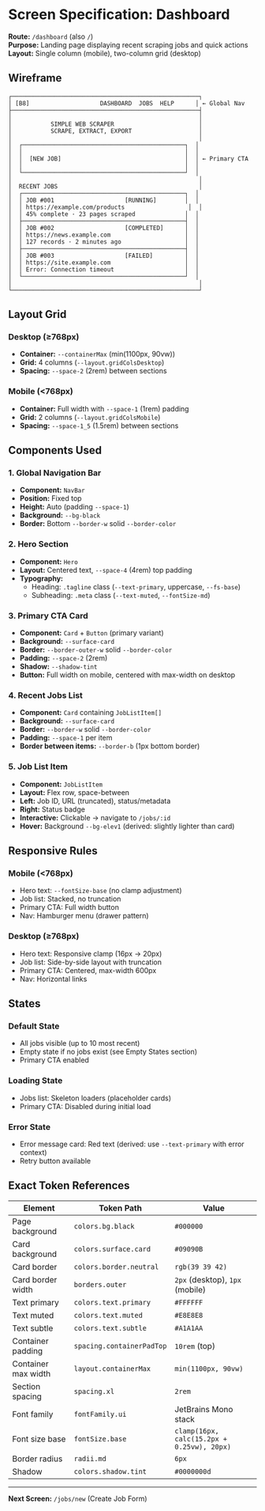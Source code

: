 # Screen Specification: Dashboard

**Route:** `/dashboard` (also `/`)  
**Purpose:** Landing page displaying recent scraping jobs and quick actions  
**Layout:** Single column (mobile), two-column grid (desktop)

## Wireframe

```
┌─────────────────────────────────────────────────────┐
│ [B8]                    DASHBOARD  JOBS  HELP      │ ← Global Nav
├─────────────────────────────────────────────────────┤
│                                                     │
│           SIMPLE WEB SCRAPER                        │
│           SCRAPE, EXTRACT, EXPORT                   │
│                                                     │
│  ┌──────────────────────────────────────────────┐  │
│  │                                              │  │
│  │  [NEW JOB]                                   │  │ ← Primary CTA
│  │                                              │  │
│  └──────────────────────────────────────────────┘  │
│                                                     │
│  RECENT JOBS                                        │
│  ┌──────────────────────────────────────────────┐  │
│  │ JOB #001                    [RUNNING]        │  │
│  │ https://example.com/products                  │  │
│  │ 45% complete · 23 pages scraped              │  │
│  ├──────────────────────────────────────────────┤  │
│  │ JOB #002                    [COMPLETED]      │  │
│  │ https://news.example.com                     │  │
│  │ 127 records · 2 minutes ago                  │  │
│  ├──────────────────────────────────────────────┤  │
│  │ JOB #003                    [FAILED]         │  │
│  │ https://site.example.com                     │  │
│  │ Error: Connection timeout                    │  │
│  └──────────────────────────────────────────────┘  │
│                                                     │
└─────────────────────────────────────────────────────┘
```

## Layout Grid

### Desktop (≥768px)
- **Container:** `--containerMax` (min(1100px, 90vw))
- **Grid:** 4 columns (`--layout.gridColsDesktop`)
- **Spacing:** `--space-2` (2rem) between sections

### Mobile (<768px)
- **Container:** Full width with `--space-1` (1rem) padding
- **Grid:** 2 columns (`--layout.gridColsMobile`)
- **Spacing:** `--space-1_5` (1.5rem) between sections

## Components Used

### 1. Global Navigation Bar
- **Component:** `NavBar`
- **Position:** Fixed top
- **Height:** Auto (padding `--space-1`)
- **Background:** `--bg-black`
- **Border:** Bottom `--border-w` solid `--border-color`

### 2. Hero Section
- **Component:** `Hero`
- **Layout:** Centered text, `--space-4` (4rem) top padding
- **Typography:** 
  - Heading: `.tagline` class (`--text-primary`, uppercase, `--fs-base`)
  - Subheading: `.meta` class (`--text-muted`, `--fontSize-md`)

### 3. Primary CTA Card
- **Component:** `Card` + `Button` (primary variant)
- **Background:** `--surface-card`
- **Border:** `--border-outer-w` solid `--border-color`
- **Padding:** `--space-2` (2rem)
- **Shadow:** `--shadow-tint`
- **Button:** Full width on mobile, centered with max-width on desktop

### 4. Recent Jobs List
- **Component:** `Card` containing `JobListItem[]`
- **Background:** `--surface-card`
- **Border:** `--border-w` solid `--border-color`
- **Padding:** `--space-1` per item
- **Border between items:** `--border-b` (1px bottom border)

### 5. Job List Item
- **Component:** `JobListItem`
- **Layout:** Flex row, space-between
- **Left:** Job ID, URL (truncated), status/metadata
- **Right:** Status badge
- **Interactive:** Clickable → navigate to `/jobs/:id`
- **Hover:** Background `--bg-elev1` (derived: slightly lighter than card)

## Responsive Rules

### Mobile (<768px)
- Hero text: `--fontSize-base` (no clamp adjustment)
- Job list: Stacked, no truncation
- Primary CTA: Full width button
- Nav: Hamburger menu (drawer pattern)

### Desktop (≥768px)
- Hero text: Responsive clamp (16px → 20px)
- Job list: Side-by-side layout with truncation
- Primary CTA: Centered, max-width 600px
- Nav: Horizontal links

## States

### Default State
- All jobs visible (up to 10 most recent)
- Empty state if no jobs exist (see Empty States section)
- Primary CTA enabled

### Loading State
- Jobs list: Skeleton loaders (placeholder cards)
- Primary CTA: Disabled during initial load

### Error State
- Error message card: Red text (derived: use `--text-primary` with error context)
- Retry button available

## Exact Token References

| Element | Token Path | Value |
|---------|-----------|-------|
| Page background | `colors.bg.black` | `#000000` |
| Card background | `colors.surface.card` | `#09090B` |
| Card border | `colors.border.neutral` | `rgb(39 39 42)` |
| Card border width | `borders.outer` | `2px` (desktop), `1px` (mobile) |
| Text primary | `colors.text.primary` | `#FFFFFF` |
| Text muted | `colors.text.muted` | `#E8E8E8` |
| Text subtle | `colors.text.subtle` | `#A1A1AA` |
| Container padding | `spacing.containerPadTop` | `10rem` (top) |
| Container max width | `layout.containerMax` | `min(1100px, 90vw)` |
| Section spacing | `spacing.xl` | `2rem` |
| Font family | `fontFamily.ui` | JetBrains Mono stack |
| Font size base | `fontSize.base` | `clamp(16px, calc(15.2px + 0.25vw), 20px)` |
| Border radius | `radii.md` | `6px` |
| Shadow | `colors.shadow.tint` | `#0000000d` |

---

**Next Screen:** `/jobs/new` (Create Job Form)

